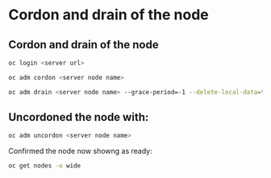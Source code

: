 # Cordon and drain of the node

## Cordon and drain of the node
```bash
oc login <server url>

oc adm cordon <server node name>

oc adm drain <server node name> --grace-period=-1 --delete-local-data=true --force=true --ignore-daemonsets
```

## Uncordoned the node with:
```bash
oc adm uncordon <server node name>
```

Confirmed the node now showng as ready:
```bash
oc get nodes -o wide
```
